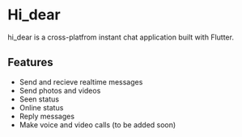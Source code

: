 # Hi_dear

hi_dear is a cross-platfrom instant chat application built with Flutter.

## Features
- Send and recieve realtime messages
- Send photos and videos
- Seen status
- Online status
- Reply messages
- Make voice and video calls (to be added soon)
